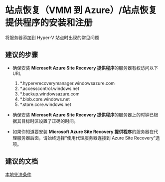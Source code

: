 <properties
    pageTitle="Site Recovery (VMM to Azure)/Site Recovery provider setup and registration"
    description="站点恢复（VMM 到 Azure）/站点恢复提供程序的安装和注册"
    service="microsoft.recoveryservices"
    resource="vaults"
    authors="anoopkv"
    displayOrder=""
    selfHelpType="generic"
    supportTopicIds="32536453"
    resourceTags=""
    productPesIds="15207"
    cloudEnvironments="public"
/>


# 站点恢复（VMM 到 Azure）/站点恢复提供程序的安装和注册

将服务器添加到 Hyper-V 站点时出现的常见问题

## **建议的步骤**

* 确保安装 **Microsoft Azure Site Recovery 提供程序**的服务器有权访问以下 URL <br>
    1. *.hypervrecoverymanager.windowsazure.com
    2. *.accesscontrol.windows.net
    3. *.backup.windowsazure.com
    4. *.blob.core.windows.net
    5. *.store.core.windows.net

* 确保安装 **Microsoft Azure Site Recovery 提供程序**的服务器上的时钟已根据其目标时区设置了正确的时间。

* 如果你知道要安装 **Microsoft Azure Site Recovery 提供程序**的服务器在代理服务器后面，请始终选择“使用代理服务器连接到 Azure Site Recovery”选项。

## **建议的文档**
[本地先决条件](https://azure.microsoft.com/documentation/articles/site-recovery-vmm-to-azure/#on-premises-prerequisites)



<!--HONumber=Aug16_HO3-->


